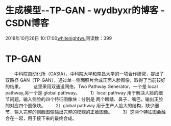 # 生成模型--TP-GAN - wydbyxr的博客 - CSDN博客
2018年10月26日 10:17:00[whitenightwu](https://me.csdn.net/wydbyxr)阅读数：399
# TP-GAN
  中科院自动化所（CASIA），中科院大学和南昌大学的一项合作研究，提出了双路径 GAN（TP-GAN），通过单一侧面照片合成正面人脸图像，取得了当前较好的结果。
  这里采用双通道网络，Two Pathway Generator，一个是 local pathway,另一个是 global pathway。
  1）local pathway 用于解决人脸的细节问题，输入侧脸的四个特征图像块：分别是 两个眼睛、鼻子、嘴巴。输出正脸的对应四个图像块。
  2）global pathway 用于生产人脸大的结构，缺少细节，输入完整的侧脸图像输出完整的模糊的正脸图像。
  3）这两个特征图会融合在一起，用于接下来的最终合成。
